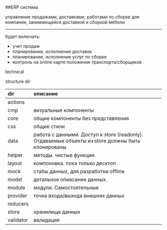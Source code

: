 ##ERP система 

управление продажами, доставками, работами по сборке для компании, занимающейся доставкой и сборкой мебели

---

будет включать:  
- учет продаж  
- планирование, исполнение доставок  
- планирование, исполнение услуг по сборке  
- контроль на online карте положения транспорта/сборщиков  




technical

structure dir

dir         | описание
|:----------|:-------|
actions     |   
cmp         | визуальные компоненты
core        | общие компоненты без представления
css         | общие стили   
data        | работа с данными. Доступ к store (readonly). Отдаваемые объекты из store должны быть клонированы 
helper      | методы. чистые функции
layout      | компоновка. пока только десктоп
mock        | стабы данных, для разработки offline 
model       | детальное опиасание данных. 
module      | модули. Самостоятельные
provider    | точка входа/выхода внешних данных
reducers    |   
store       | хранилище данных
validator   | валидация





